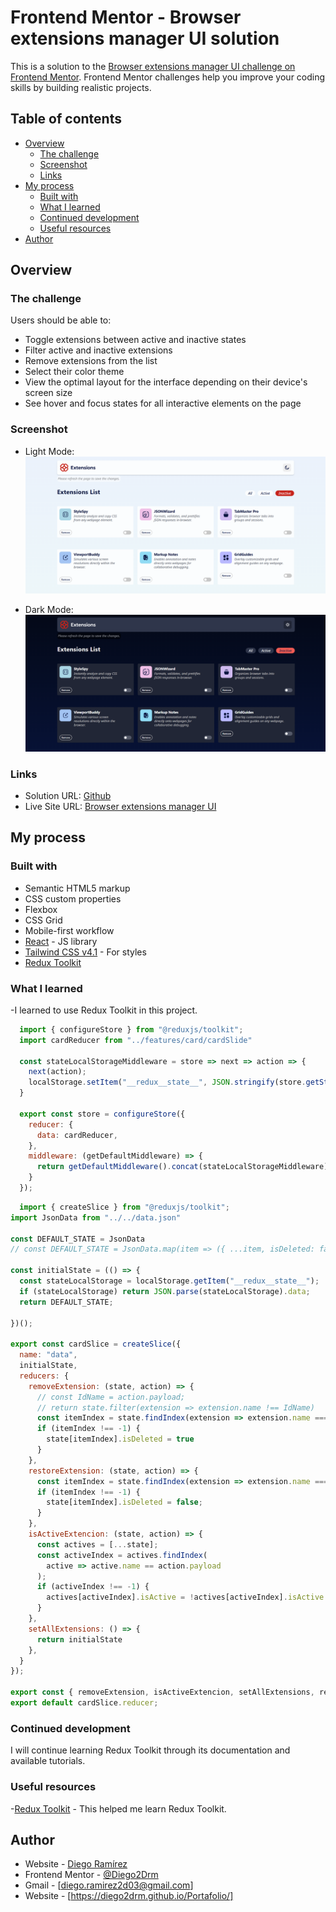 # Frontend Mentor - Browser extensions manager UI solution

This is a solution to the [Browser extensions manager UI challenge on Frontend Mentor](https://www.frontendmentor.io/challenges/browser-extension-manager-ui-yNZnOfsMAp). Frontend Mentor challenges help you improve your coding skills by building realistic projects. 

## Table of contents

- [Overview](#overview)
  - [The challenge](#the-challenge)
  - [Screenshot](#screenshot)
  - [Links](#links)
- [My process](#my-process)
  - [Built with](#built-with)
  - [What I learned](#what-i-learned)
  - [Continued development](#continued-development)
  - [Useful resources](#useful-resources)
- [Author](#author)

## Overview

### The challenge

Users should be able to:

- Toggle extensions between active and inactive states
- Filter active and inactive extensions
- Remove extensions from the list
- Select their color theme
- View the optimal layout for the interface depending on their device's screen size
- See hover and focus states for all interactive elements on the page

### Screenshot
- Light Mode:
  ![](./src/assets/screenshoot-light.png)

- Dark Mode:
  ![](./src/assets/screenshot-dark.png)

### Links

- Solution URL: [Github](https://github.com/Diego2Drm/browser-extensions-manager-ui)
- Live Site URL: [Browser extensions manager UI](https://diego2d-browser-extensions-manager-ui.netlify.app/)

## My process

### Built with

- Semantic HTML5 markup
- CSS custom properties
- Flexbox
- CSS Grid
- Mobile-first workflow
- [React](https://reactjs.org/) - JS library
- [Tailwind CSS v4.1](https://tailwindcss.com/docs/installation/using-vite) - For styles
- [Redux Toolkit](https://redux-toolkit.js.org/tutorials/quick-start)


### What I learned

-I learned to use Redux Toolkit in this project.

```js ->app/store
  import { configureStore } from "@reduxjs/toolkit";
  import cardReducer from "../features/card/cardSlide"

  const stateLocalStorageMiddleware = store => next => action => {
    next(action);
    localStorage.setItem("__redux__state__", JSON.stringify(store.getState()));
  }

  export const store = configureStore({
    reducer: {
      data: cardReducer,
    },
    middleware: (getDefaultMiddleware) => {
      return getDefaultMiddleware().concat(stateLocalStorageMiddleware);
    }
  });
```
```js ->features/Slide
  import { createSlice } from "@reduxjs/toolkit";
import JsonData from "../../data.json"

const DEFAULT_STATE = JsonData
// const DEFAULT_STATE = JsonData.map(item => ({ ...item, isDeleted: false }));

const initialState = (() => {
  const stateLocalStorage = localStorage.getItem("__redux__state__");
  if (stateLocalStorage) return JSON.parse(stateLocalStorage).data;
  return DEFAULT_STATE;

})();

export const cardSlice = createSlice({
  name: "data",
  initialState,
  reducers: {
    removeExtension: (state, action) => {
      // const IdName = action.payload;
      // return state.filter(extension => extension.name !== IdName)
      const itemIndex = state.findIndex(extension => extension.name === action.payload);
      if (itemIndex !== -1) {
        state[itemIndex].isDeleted = true
      }
    },
    restoreExtension: (state, action) => {
      const itemIndex = state.findIndex(extension => extension.name === action.payload);
      if (itemIndex !== -1) {
        state[itemIndex].isDeleted = false;
      }
    },
    isActiveExtencion: (state, action) => {
      const actives = [...state];
      const activeIndex = actives.findIndex(
        active => active.name == action.payload
      );
      if (activeIndex !== -1) {
        actives[activeIndex].isActive = !actives[activeIndex].isActive
      }
    },
    setAllExtensions: () => {
      return initialState
    },
  }
});

export const { removeExtension, isActiveExtencion, setAllExtensions, restoreExtension } = cardSlice.actions;
export default cardSlice.reducer;

```

### Continued development

I will continue learning Redux Toolkit through its documentation and available tutorials.

### Useful resources

-[Redux Toolkit](https://redux-toolkit.js.org/tutorials/quick-start) - This helped me learn Redux Toolkit.

## Author

- Website - [Diego Ramírez](https://diego2drm.github.io/Portafolio/)
- Frontend Mentor - [@Diego2Drm](https://www.frontendmentor.io/profile/Diego2Drm)
- Gmail - [diego.ramirez2d03@gmail.com]
- Website - [https://diego2drm.github.io/Portafolio/]